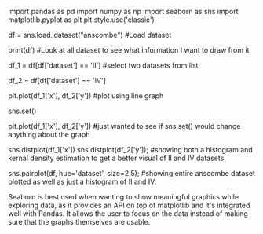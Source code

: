 
import pandas as pd
import numpy as np
import seaborn as sns
import matplotlib.pyplot as plt
plt.style.use('classic')

df = sns.load_dataset("anscombe")
#Load dataset

print(df)
#Look at all dataset to see what information I want to draw from it 

df_1 = df[df['dataset'] == 'II']
#select two datasets from list

df_2 = df[df['dataset'] == 'IV']

plt.plot(df_1['x'], df_2['y'])
#plot using line graph

sns.set()

plt.plot(df_1['x'], df_2['y'])
#just wanted to see if sns.set() would change anything about the graph

sns.distplot(df_1['x'])
sns.distplot(df_2['y']);
#showing both a histogram and kernal density estimation to get a better visual of II and IV datasets

sns.pairplot(df, hue='dataset', size=2.5);
#showing entire anscombe dataset plotted as well as just a histogram of II and IV. 

Seaborn is best used when wanting to show meaningful graphics while exploring data, as it provides an API on top of matplotlib and it's integrated well with Pandas. It allows the user to focus on the data instead of making sure that the graphs themselves are usable. 
